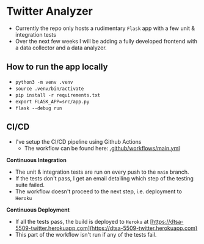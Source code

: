 # Twitter Analyzer

- Currently the repo only hosts a rudimentary `Flask` app with a few unit & integration tests
- Over the next few weeks I will be adding a fully developed frontend with a data collector and a data analyzer.

## How to run the app locally
- `python3 -m venv .venv`
- `source .venv/bin/activate`
- `pip install -r requirements.txt`
- `export FLASK_APP=src/app.py`
- `flask --debug run`

## CI/CD
- I've setup the CI/CD pipeline using Github Actions
  - The workflow can be found here: [.github/workflows/main.yml](https://github.com/karansangha/dtsa-5509-twitter-analyzer/blob/main/.github/workflows/main.yml)

**Continuous Integration**
- The unit & integration tests are run on every push to the `main` branch.
- If the tests don't pass, I get an email detailing which step of the testing suite failed.
- The workflow doesn't proceed to the next step, i.e. deployment to `Heroku`

**Continuous Deployment**
- If all the tests pass, the build is deployed to `Heroku` at [https://dtsa-5509-twitter.herokuapp.com](https://dtsa-5509-twitter.herokuapp.com)
- This part of the workflow isn't run if any of the tests fail.

